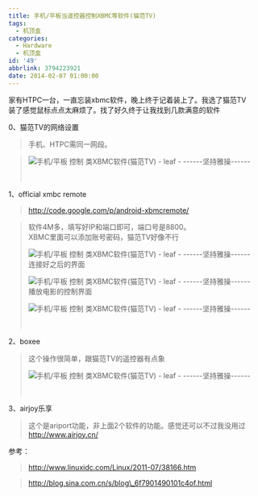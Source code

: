 ```yaml
---
title: 手机/平板当遥控器控制XBMC等软件(猫范TV)
tags:
  - 机顶盒
categories:
  - Hardware
  - 机顶盒
id: '49'
abbrlink: 3794223921
date: 2014-02-07 01:00:00
---
```


家有HTPC一台，一直忘装xbmc软件，晚上终于记着装上了。我选了猫范TV  
装了感觉鼠标点点太麻烦了。找了好久终于让我找到几款满意的软件  
  
0、猫范TV的网络设置  

> 手机、HTPC需同一网段。  

> ![手机/平板 控制 类XBMC软件(猫范TV) - leaf - ------坚持雅操------](http://img1.ph.126.net/zG7b_hn_BrruYBXDKZYzCQ==/2270377162248464779.jpg "手机/平板 控制 类XBMC软件(猫范TV) - leaf - ------坚持雅操------")
> 
>  

1、official xmbc remote  

> http://code.google.com/p/android-xbmcremote/  

> 软件4M多，填写好IP和端口即可，端口号是8800。  
> XBMC里面可以添加账号密码，猫范TV好像不行  
> 
> ![手机/平板 控制 类XBMC软件(猫范TV) - leaf - ------坚持雅操------](http://img0.ph.126.net/TGFD9lEejl1JTQb6KOertA==/4891472145377930376.png "手机/平板 控制 类XBMC软件(猫范TV) - leaf - ------坚持雅操------")  
> 连接好之后的界面  
> 
> ![手机/平板 控制 类XBMC软件(猫范TV) - leaf - ------坚持雅操------](http://img2.ph.126.net/noB3HJrV1lB_20bRBFbKLA==/716635290805683152.png "手机/平板 控制 类XBMC软件(猫范TV) - leaf - ------坚持雅操------")  
> 播放电影的控制界面  
> 
> ![手机/平板 控制 类XBMC软件(猫范TV) - leaf - ------坚持雅操------](http://img0.ph.126.net/qRd4EynsCltNkN8jKtrefw==/1071856711414379676.png "手机/平板 控制 类XBMC软件(猫范TV) - leaf - ------坚持雅操------")
> 
>     

2、boxee  

> 这个操作很简单，跟猫范TV的遥控器有点象  
> 
> ![手机/平板 控制 类XBMC软件(猫范TV) - leaf - ------坚持雅操------](http://img0.ph.126.net/sEdBjddzLbkWzF87Dv478w==/832602981210435720.png "手机/平板 控制 类XBMC软件(猫范TV) - leaf - ------坚持雅操------")
> 
>    

3、airjoy乐享  

> 这个是ariport功能，非上面2个软件的功能。感觉还可以不过我没用过  
> http://www.airjoy.cn/  

>   

参考：  

> http://www.linuxidc.com/Linux/2011-07/38166.htm  

> http://blog.sina.com.cn/s/blog\_6f7901490101c4of.html  
>